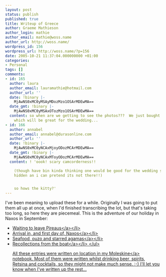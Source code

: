 ```yaml
---
layout: post
status: publish
published: true
title: Writeup of Greece
author: Graeme Mathieson
author_login: mathie
author_email: mathie@woss.name
author_url: http://woss.name/
wordpress_id: 156
wordpress_url: http://woss.name/?p=156
date: 2005-10-21 11:37:04.000000000 +01:00
categories:
- Personal
tags: []
comments:
- id: 165
  author: laura
  author_email: lauramathie@hotmail.com
  author_url: ''
  date: !binary |-
    MjAwNS0xMC0yMSAyMDozMzo1OSArMDEwMA==
  date_gmt: !binary |-
    MjAwNS0xMC0yMSAxOTozMzo1OSArMDEwMA==
  content: so when are we getting to see the photos???  We just bought a camcorder
    which will be great for the wedding...
- id: 166
  author: annabel
  author_email: annabel@durasonline.com
  author_url: ''
  date: !binary |-
    MjAwNS0xMC0yNCAxMjoyODozMCArMDEwMA==
  date_gmt: !binary |-
    MjAwNS0xMC0yNCAxMToyODozMCArMDEwMA==
  content: ! 'oook! scary camcorderness!!

    (though have bin kinda thinking one would be good for the wedding so long as its
    hidden an i can pretend its not there!!)


    so hows the kitty?'
---
```

I've been meaning to upload these for a while.  Originally I was going to put them all up at once, when I'd finished transcribing the lot, but that's taking too long, so here they are piecemeal.  This is the adventure of our holiday in Naxos in September:

<ul>
  <li><a href="http:&#47;&#47;woss.name&#47;2005&#47;09&#47;16&#47;waiting-to-leave-pireaus&#47;">Waiting to leave Pireaus<&#47;a><&#47;li>
  <li><a href="http:&#47;&#47;woss.name&#47;2005&#47;09&#47;17&#47;arrival-in-and-first-day-of-naxos&#47;">Arrival in, and first day of, Naxos<&#47;a><&#47;li>
  <li><a href="http:&#47;&#47;woss.name&#47;2005&#47;09&#47;19&#47;seafood-ouzo-and-starred-agamas&#47;">Seafood, ouzo and starred agamas<&#47;a><&#47;li>
  <li><a href="http:&#47;&#47;woss.name&#47;2005&#47;09&#47;24&#47;recollections-from-the-boat&#47;">Recollections from the boat<&#47;a><&#47;li>
<&#47;ul>

All these entries were written on location in my <a href="http:&#47;&#47;www.moleskine.co.uk&#47;">Moleskine<&#47;a> notebook.  Most of them were written whilst drinking beer, spirits, Retsina and cocktails, so they might not make much sense. :-)  I'll let you know when I've written up the rest...
